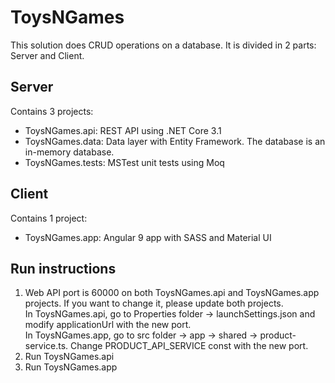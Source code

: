 # ToysNGames

This solution does CRUD operations on a database.
It is divided in 2 parts: Server and Client.

## Server

Contains 3 projects:

* ToysNGames.api: REST API using .NET Core 3.1
* ToysNGames.data: Data layer with Entity Framework. The database is an in-memory database.
* ToysNGames.tests: MSTest unit tests using Moq

## Client

Contains 1 project:

* ToysNGames.app: Angular 9 app with SASS and Material UI

## Run instructions

1. Web API port is 60000 on both ToysNGames.api and ToysNGames.app projects. If you want to change it, please update both projects.<br />
In ToysNGames.api, go to Properties folder -> launchSettings.json and modify applicationUrl with the new port.<br />
In ToysNGames.app, go to src folder -> app -> shared -> product-service.ts. Change PRODUCT_API_SERVICE const with the new port.<br />
2. Run ToysNGames.api
3. Run ToysNGames.app